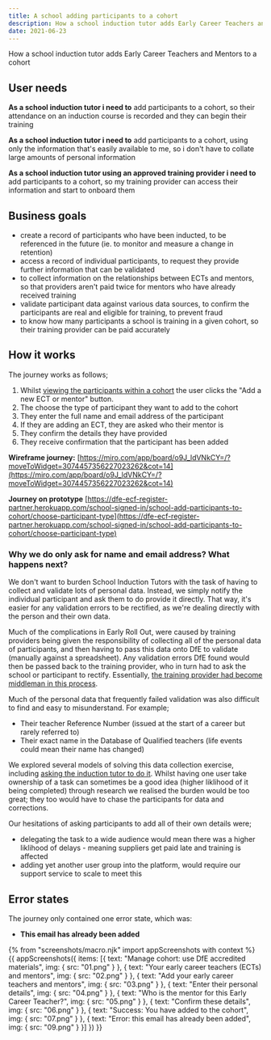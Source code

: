 ```yaml
---
title: A school adding participants to a cohort
description: How a school induction tutor adds Early Career Teachers and Mentors to a cohort
date: 2021-06-23
---
```


How a school induction tutor adds Early Career Teachers and Mentors to a cohort



## User needs

**As a school induction tutor i need to**
add participants to a cohort, so their attendance on an induction course is recorded and they can begin their training

**As a school induction tutor i need to**
add participants to a cohort, using only the information that's easily available to me, so i don't have to collate large amounts of personal information

**As a school induction tutor using an approved training provider i need to**
add participants to a cohort, so my training provider can access their information and start to onboard them


## Business goals
* create a record of participants who have been inducted, to be referenced in the future (ie. to monitor and measure a change in retention)
* access a record of individual participants, to request they provide further information that can be validated
* to collect information on the relationships between ECTs and mentors, so that providers aren't paid twice for mentors who have already received training
* validate participant data against various data sources, to confirm the participants are real and eligible for training, to prevent fraud
* to know how many participants a school is training in a given cohort, so their training provider can be paid accurately


## How it works
The journey works as follows;
1. Whilst [viewing the participants within a cohort](/school-managing-viewing-participants-in-cohort/) the user clicks the "Add a new ECT or mentor" button.
2. The choose the type of participant they want to add to the cohort
3. They enter the full name and email address of the participant
4. If they are adding an ECT, they are asked who their mentor is
5. They confirm the details they have provided
6. They receive confirmation that the participant has been added


**Wireframe journey:**
[https://miro.com/app/board/o9J_ldVNkCY=/?moveToWidget=3074457356227023262&cot=14](https://miro.com/app/board/o9J_ldVNkCY=/?moveToWidget=3074457356227023262&cot=14)

**Journey on prototype**
[https://dfe-ecf-register-partner.herokuapp.com/school-signed-in/school-add-participants-to-cohort/choose-participant-type](https://dfe-ecf-register-partner.herokuapp.com/school-signed-in/school-add-participants-to-cohort/choose-participant-type)


### Why we do only ask for name and email address? What happens next?
We don't want to burden School Induction Tutors with the task of having to collect and validate lots of personal data. Instead, we simply notify the individual participant and ask them to do provide it directly. That way, it's easier for any validation errors to be rectified, as we're dealing directly with the person and their own data.

Much of the complications in Early Roll Out, were caused by training providers being given the responsibility of collecting all of the personal data of participants, and then having to pass this data onto DfE to validate (manually against a spreadsheet). Any validation errors DfE found would then be passed back to the training provider, who in turn had to ask the school or participant to rectify. Essentially, [the training provider had become middleman in this process](https://miro.com/app/board/o9J_lIKQEEs=/?moveToWidget=3074457357844582750&cot=14).

Much of the personal data that frequently failed validation was also difficult to find and easy to misunderstand. For example;

* Their teacher Reference Number (issued at the start of a career but rarely referred to)
* Their exact name in the Database of Qualified teachers (life events could mean their name has changed)

We explored several models of solving this data collection exercise, including [asking the induction tutor to do it](https://miro.com/app/board/o9J_lIKQEEs=/?moveToWidget=3074457357846001650&cot=14). Whilst having one user take ownership of a task can sometimes be a good idea (higher liklihood of it being completed) through research we realised the burden would be too great; they too would have to chase the participants for data and corrections.

Our hesitations of asking participants to add all of their own details were;
* delegating the task to a wide audience would mean there was a higher liklihood of delays - meaning suppliers get paid late and training is affected
* adding yet another user group into the platform, would require our support service to scale to meet this

## Error states
The journey only contained one error state, which was:
* **This email has already been added**


{% from "screenshots/macro.njk" import appScreenshots with context %}
{{ appScreenshots({
  items: [{
      text: "Manage cohort: use DfE accredited materials",
      img: { src: "01.png" }
    }, {
      text: "Your early career teachers (ECTs) and mentors",
      img: { src: "02.png" }
    }, {
      text: "Add your early career teachers and mentors",
      img: { src: "03.png" }
    }, {
      text: "Enter their personal details",
      img: { src: "04.png" }
    }, {
      text: "Who is the mentor for this Early Career Teacher?",
      img: { src: "05.png" }
    }, {
      text: "Confirm these details",
      img: { src: "06.png" }
    }, {
      text: "Success: You have added <full name> to the cohort",
      img: { src: "07.png" }
    }, {
      text: "Error: this email has already been added",
      img: { src: "09.png" }
    }]
}) }}
